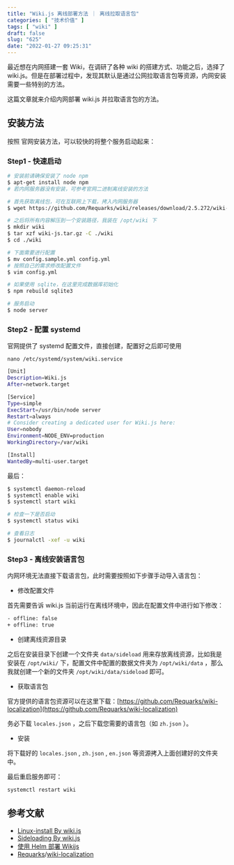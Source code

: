 ```yaml
---
title: "Wiki.js 离线部署方法 ｜ 离线拉取语言包"
categories: [ "技术价值" ]
tags: [ "wiki" ]
draft: false
slug: "625"
date: "2022-01-27 09:25:31"
---
```


最近想在内网搭建一套 Wiki，在调研了各种 wiki 的搭建方式、功能之后，选择了 wiki.js。但是在部署过程中，发现其默认是通过公网拉取语言包等资源，内网安装需要一些特别的方法。

这篇文章就来介绍内网部署 wiki.js 并拉取语言包的方法。

## 安装方法

按照 官网安装方法，可以较快的将整个服务启动起来：

### Step1 - 快速启动

```bash
# 安装前请确保安装了 node npm
$ apt-get install node npm
# 若内网服务器没有安装，可参考官网二进制离线安装的方法

# 首先获取离线包，可在互联网上下载，拷入内网服务器
$ wget https://github.com/Requarks/wiki/releases/download/2.5.272/wiki-js.tar.gz

# 之后将所有内容解压到一个安装路径，我装在 /opt/wiki 下
$ mkdir wiki
$ tar xzf wiki-js.tar.gz -C ./wiki
$ cd ./wiki

# 下面需要进行配置
$ mv config.sample.yml config.yml
# 按照自己的需求修改配置文件
$ vim config.yml 

# 如果使用 sqlite，在这里完成数据库初始化
$ npm rebuild sqlite3

# 服务启动
$ node server
```

### Step2 - 配置 systemd

官网提供了 systemd 配置文件，直接创建，配置好之后即可使用

`nano /etc/systemd/system/wiki.service`

```bash
[Unit]
Description=Wiki.js
After=network.target

[Service]
Type=simple
ExecStart=/usr/bin/node server
Restart=always
# Consider creating a dedicated user for Wiki.js here:
User=nobody
Environment=NODE_ENV=production
WorkingDirectory=/var/wiki

[Install]
WantedBy=multi-user.target
```

最后：

```bash
$ systemctl daemon-reload
$ systemctl enable wiki
$ systemctl start wiki

# 检查一下是否启动
$ systemctl status wiki

# 查看日志
$ journalctl -xef -u wiki
```

### Step3 - 离线安装语言包

内网环境无法直接下载语言包，此时需要按照如下步骤手动导入语言包：

- 修改配置文件

首先需要告诉 wiki.js 当前运行在离线环境中，因此在配置文件中进行如下修改：

```bash
- offline: false
+ offline: true
```

- 创建离线资源目录

之后在安装目录下创建一个文件夹 `data/sideload`  用来存放离线资源，比如我是安装在 `/opt/wiki/` 下，配置文件中配置的数据文件夹为 `/opt/wiki/data` ，那么我就创建一个新的文件夹 `/opt/wiki/data/sideload` 即可。

- 获取语言包

官方提供的语言包资源可以在这里下载：[https://github.com/Requarks/wiki-localization](https://github.com/Requarks/wiki-localization)

务必下载 `locales.json`  ，之后下载您需要的语言包（如 `zh.json` ）。

- 安装

将下载好的 `locales.json` , `zh.json` , `en.json` 等资源拷入上面创建好的文件夹中。

最后重启服务即可：

```bash
systemctl restart wiki
```

## 参考文献

- [Linux-install By wiki.js](https://docs.requarks.io/install/linux)
- [Sideloading By wiki.js](https://docs.requarks.io/install/sideload)
- [使用 Helm 部署 Wikijs](https://xie.infoq.cn/article/3b0a92bf1da6134884f2a3cbe)
- [Requarks](https://github.com/Requarks)/[wiki-localization](https://github.com/Requarks/wiki-localization)